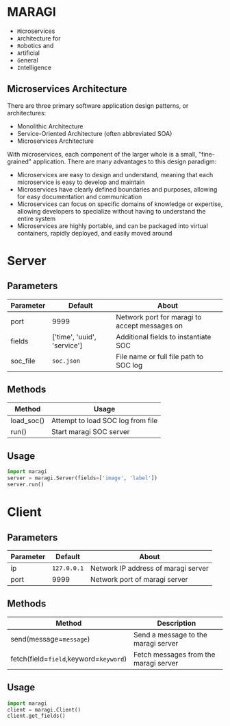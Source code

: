 # MARAGI 

- `M`icroservices 
- `A`rchitecture for 
- `R`obotics and 
- `A`rtificial 
- `G`eneral 
- `I`ntelligence

## Microservices Architecture

There are three primary software application design patterns, or architectures:

- Monolithic Architecture
- Service-Oriented Architecture (often abbreviated SOA)
- Microservices Architecture

With microservices, each component of the larger whole is a small, "fine-grained" application. There are many advantages to this design paradigm:

- Microservices are easy to design and understand, meaning that each microservice is easy to develop and maintain
- Microservices have clearly defined boundaries and purposes, allowing for easy documentation and communication
- Microservices can focus on specific domains of knowledge or expertise, allowing developers to specialize without having to understand the entire system
- Microservices are highly portable, and can be packaged into virtual containers, rapidly deployed, and easily moved around

# Server

## Parameters

| Parameter | Default | About |
|---|---|---|
| port | 9999 | Network port for maragi to accept messages on |
| fields | ['time', 'uuid', 'service'] | Additional fields to instantiate SOC |
| soc_file | `soc.json` | File name or full file path to SOC log |

## Methods

| Method | Usage |
|---|---|
| load_soc() | Attempt to load SOC log from file |
| run() | Start maragi SOC server | 

## Usage 

```python
import maragi
server = maragi.Server(fields=['image', 'label'])
server.run()
```

# Client

## Parameters

| Parameter | Default | About |
|---|---|---|
| ip | `127.0.0.1` | Network IP address of maragi server |
| port | 9999 | Network port of maragi server |

## Methods

| Method | Description |
|---|---|
| send(message=`message`) | Send a message to the maragi server |
| fetch(field=`field`,keyword=`keyword`) | Fetch messages from the maragi server | 

## Usage 

```python
import maragi
client = maragi.Client()
client.get_fields()
```
